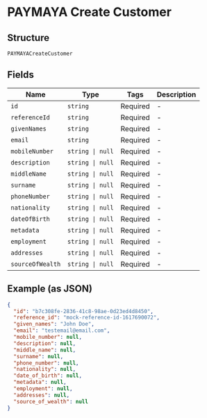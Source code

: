 
# PAYMAYA Create Customer

## Structure

`PAYMAYACreateCustomer`

## Fields

| Name | Type | Tags | Description |
|  --- | --- | --- | --- |
| `id` | `string` | Required | - |
| `referenceId` | `string` | Required | - |
| `givenNames` | `string` | Required | - |
| `email` | `string` | Required | - |
| `mobileNumber` | `string \| null` | Required | - |
| `description` | `string \| null` | Required | - |
| `middleName` | `string \| null` | Required | - |
| `surname` | `string \| null` | Required | - |
| `phoneNumber` | `string \| null` | Required | - |
| `nationality` | `string \| null` | Required | - |
| `dateOfBirth` | `string \| null` | Required | - |
| `metadata` | `string \| null` | Required | - |
| `employment` | `string \| null` | Required | - |
| `addresses` | `string \| null` | Required | - |
| `sourceOfWealth` | `string \| null` | Required | - |

## Example (as JSON)

```json
{
  "id": "b7c308fe-2836-41c8-98ae-0d23ed4d8450",
  "reference_id": "mock-reference-id-1617690072",
  "given_names": "John Doe",
  "email": "testemail@email.com",
  "mobile_number": null,
  "description": null,
  "middle_name": null,
  "surname": null,
  "phone_number": null,
  "nationality": null,
  "date_of_birth": null,
  "metadata": null,
  "employment": null,
  "addresses": null,
  "source_of_wealth": null
}
```

